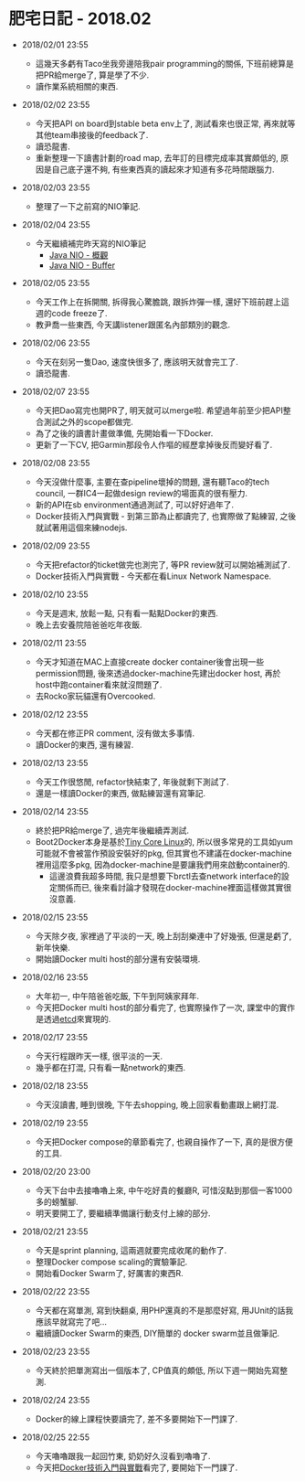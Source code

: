 # 肥宅日記 - 2018.02

* 2018/02/01 23:55
    * 這幾天多虧有Taco坐我旁邊陪我pair programming的關係, 下班前總算是把PR給merge了, 算是學了不少.
    * 讀作業系統相關的東西.

* 2018/02/02 23:55
    * 今天把API on board到stable beta env上了, 測試看來也很正常, 再來就等其他team串接後的feedback了.
    * 讀恐龍書.
    * 重新整理一下讀書計劃的road map, 去年訂的目標完成率其實頗低的, 原因是自己底子還不夠, 有些東西真的讀起來才知道有多花時間跟腦力.

* 2018/02/03 23:55
    * 整理了一下之前寫的NIO筆記.

* 2018/02/04 23:55
    * 今天繼續補完昨天寫的NIO筆記
        * [Java NIO - 概觀](https://medium.com/@clu1022/java-nio-%E6%A6%82%E8%A7%80-68b8126a9224)
        * [Java NIO - Buffer](https://medium.com/@clu1022/java-nio-buffer-c98b52fd93ca)

* 2018/02/05 23:55
    * 今天工作上在拆開關, 拆得我心驚膽跳, 跟拆炸彈一樣, 還好下班前趕上這週的code freeze了.
    * 教尹喬一些東西, 今天講listener跟匿名內部類別的觀念.

* 2018/02/06 23:55
    * 今天在刻另一隻Dao, 速度快很多了, 應該明天就會完工了.
    * 讀恐龍書.

* 2018/02/07 23:55
    * 今天把Dao寫完也開PR了, 明天就可以merge啦. 希望過年前至少把API整合測試之外的scope都做完.
    * 為了之後的讀書計畫做準備, 先開始看一下Docker.
    * 更新了一下CV, 把Garmin那段令人作嘔的經歷拿掉後反而變好看了.

* 2018/02/08 23:55
    * 今天沒做什麼事, 主要在查pipeline壞掉的問題, 還有聽Taco的tech council, 一群IC4一起做design review的場面真的很有壓力.
    * 新的API在sb environment通過測試了, 可以好好過年了.
    * Docker技術入門與實戰 - 到第三節為止都讀完了, 也實際做了點練習, 之後就試著用這個來練nodejs.

* 2018/02/09 23:55
    * 今天把refactor的ticket做完也測完了, 等PR review就可以開始補測試了.
    * Docker技術入門與實戰 - 今天都在看Linux Network Namespace.

* 2018/02/10 23:55
    * 今天是週末, 放鬆一點, 只有看一點點Docker的東西.
    * 晚上去安養院陪爸爸吃年夜飯.

* 2018/02/11 23:55
    * 今天才知道在MAC上直接create docker container後會出現一些permission問題, 後來透過docker-machine先建出docker host, 再於host中跑container看來就沒問題了.
    * 去Rocko家玩貓還有Overcooked.

* 2018/02/12 23:55
    * 今天都在修正PR comment, 沒有做太多事情.
    * 讀Docker的東西, 還有練習.

* 2018/02/13 23:55
    * 今天工作很悠閒, refactor快結束了, 年後就剩下測試了.
    * 還是一樣讀Docker的東西, 做點練習還有寫筆記.

* 2018/02/14 23:55
    * 終於把PR給merge了, 過完年後繼續弄測試.
    * Boot2Docker本身是基於[Tiny Core Linux](http://tinycorelinux.net/welcome.html)的, 所以很多常見的工具如yum可能就不會被當作預設安裝好的pkg, 但其實也不建議在docker-machine裡用這麼多pkg, 因為docker-machine是要讓我們用來啟動container的.
        * 這邊浪費我超多時間, 我只是想要下brctl去查network interface的設定關係而已, 後來看討論才發現在docker-machine裡面這樣做其實很沒意義.

* 2018/02/15 23:55
    * 今天除夕夜, 家裡過了平淡的一天, 晚上刮刮樂連中了好幾張, 但還是虧了, 新年快樂.
    * 開始讀Docker multi host的部分還有安裝環境.

* 2018/02/16 23:55
    * 大年初一, 中午陪爸爸吃飯, 下午到阿姨家拜年.
    * 今天把Docker multi host的部分看完了, 也實際操作了一次, 課堂中的實作是透過[etcd](https://coreos.com/etcd/)來實現的.

* 2018/02/17 23:55
    * 今天行程跟昨天一樣, 很平淡的一天.
    * 幾乎都在打混, 只有看一點network的東西.

* 2018/02/18 23:55
    * 今天沒讀書, 睡到很晚, 下午去shopping, 晚上回家看動畫跟上網打混.

* 2018/02/19 23:55
    * 今天把Docker compose的章節看完了, 也親自操作了一下, 真的是很方便的工具.

* 2018/02/20 23:00
    * 今天下台中去接嚕嚕上來, 中午吃好貴的餐廳R, 可惜沒點到那個一客1000多的螃蟹腳.
    * 明天要開工了, 要繼續準備讓行動支付上線的部分.

* 2018/02/21 23:55
    * 今天是sprint planning, 這兩週就要完成收尾的動作了.
    * 整理Docker compose scaling的實驗筆記.
    * 開始看Docker Swarm了, 好厲害的東西R.

* 2018/02/22 23:55
    * 今天都在寫單測, 寫到快翻桌, 用PHP還真的不是那麼好寫, 用JUnit的話我應該早就寫完了吧...
    * 繼續讀Docker Swarm的東西, DIY簡單的 docker swarm並且做筆記.

* 2018/02/23 23:55
    * 今天終於把單測寫出一個版本了, CP值真的頗低, 所以下週一開始先寫整測.

* 2018/02/24 23:55
    * Docker的線上課程快要讀完了, 差不多要開始下一門課了.

* 2018/02/25 22:55
    * 今天嚕嚕跟我一起回竹東, 奶奶好久沒看到嚕嚕了.
    * 今天把[Docker技術入門與實戰](https://www.udemy.com/docker-china/learn/v4/overview)看完了, 要開始下一門課了.

